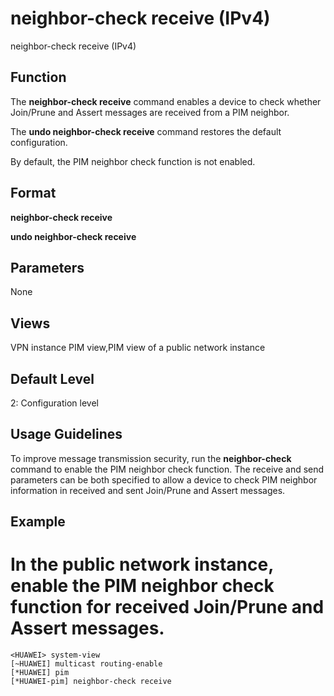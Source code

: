 neighbor-check receive (IPv4)
=============================

neighbor-check receive (IPv4)

Function
--------



The **neighbor-check receive** command enables a device to check whether Join/Prune and Assert messages are received from a PIM neighbor.

The **undo neighbor-check receive** command restores the default configuration.



By default, the PIM neighbor check function is not enabled.


Format
------

**neighbor-check receive**

**undo neighbor-check receive**


Parameters
----------

None

Views
-----

VPN instance PIM view,PIM view of a public network instance


Default Level
-------------

2: Configuration level


Usage Guidelines
----------------

To improve message transmission security, run the **neighbor-check** command to enable the PIM neighbor check function. The receive and send parameters can be both specified to allow a device to check PIM neighbor information in received and sent Join/Prune and Assert messages.


Example
-------

# In the public network instance, enable the PIM neighbor check function for received Join/Prune and Assert messages.
```
<HUAWEI> system-view
[~HUAWEI] multicast routing-enable
[*HUAWEI] pim
[*HUAWEI-pim] neighbor-check receive

```
